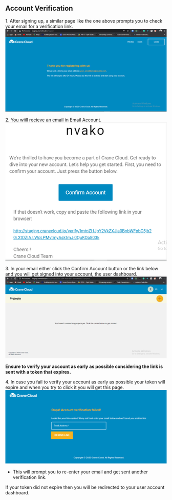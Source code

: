 ## Account Verification
1\. After signing up, a similar page like the one above prompts you to check your email for a verification link.
![](../img/register_success.png)

2\. You wiill recieve an email in Email Account.
    ![](../img/user_email.png)

3\. In your email either click the Confirm Account button or the link below and you will get signed into your account, the user dashboard.
![](../img/user_dashboard.png)

**Ensure to verify your account as early as possible considering the link is sent with a token that expires.**

4\. In case you fail to verify your account as early as possible your token will expire and when you try to click it you will get this page.
![](../img/expired_token.png)

- This will prompt you to re-enter your email and get sent another verification link.

If your token did not expire then you will be redirected to your user account dashboard.